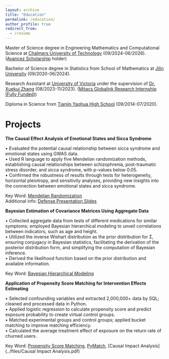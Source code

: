 ```yaml
---
layout: archive
title: "Education"
permalink: /education/
author_profile: true
redirect_from:
  - /resume
---
```


Master of Science degree in Engineering Mathematics and Computational Science at [Chalmers University of Technology](https://www.chalmers.se/en/) (09/2024-06/2026). ([Avancez Scholarship](https://www.chalmers.se/en/education/application-and-admission/scholarships-for-fee-paying-students/) holder)

Bachelor of Science degree in Statistics from School of Mathematics at [Jilin University](https://www.jlu.edu.cn/) (09/2020-06/2024).

Research Assistant at [University of Victoria](https://www.uvic.ca/) under the supervision of [Dr. Xuekui Zhang](https://ubcxzhang.github.io/) (08/2023-11/2023). ([Mitacs Globalink Research Internship (Fully Funded)](https://www.mitacs.ca/our-programs/globalink-research-internship-students/))

Diploma in Science from [Tianjin Yaohua High School](https://zh.wikipedia.org/wiki/%E5%A4%A9%E6%B4%A5%E5%B8%82%E8%80%80%E5%8D%8E%E4%B8%AD%E5%AD%A6) (09/2014-07/2020).

Projects
======
**The Causal Effect Analysis of Emotional States and Sicca Syndrome**

• Evaluated the potential causal relationship between sicca syndrome and emotional states using GWAS data.\
• Used R language to apply five Mendelian randomization methods, establishing causal relationships between
schizophrenia, post-traumatic stress disorder, and sicca syndrome, with p-values below 0.05.\
• Confirmed the robustness of results through tests for heterogeneity, horizontal pleiotropy, and sensitivity analyses, providing new insights into the connection between emotional states and sicca syndrome.

Key Word: [Mendelian Randomization](https://en.wikipedia.org/wiki/Mendelian_randomization)\
Additional info: [Defense Presentation Slides](../files/MR.pdf)


**Bayesian Estimation of Covariance Matrices Using Aggregate Data**

• Collected aggregate data from tests of different medications for similar symptoms; employed Bayesian hierarchical modeling to unveil correlations between indicators, such as age and height.\
• Utilized the inverse Wishart distribution as the prior distribution for Σ, ensuring conjugacy in Bayesian statistics, facilitating the derivation of the posterior distribution form, and simplifying the computation of Bayesian inference.\
• Derived the likelihood function based on the prior distribution and available information.

Key Word: [Bayesian Hierarchical Modeling](https://en.wikipedia.org/wiki/Bayesian_hierarchical_modeling)


**Application of Propensity Score Matching for Intervention Effects Estimating**

• Selected confounding variables and extracted 2,000,000+ data by SQL; cleaned and processed data in Python.\
• Applied logistic regression to calculate propensity score and predict exposure probability to create virtual control groups.\
• Matched experimental groups and control groups; applied bucket matching to improve matching efficiency.\
• Calculated the average treatment effect of exposure on the return rate of churned users.

Key Word: [Propensity Score Matching](https://en.wikipedia.org/wiki/Propensity_score_matching), [PyMatch](https://github.com/benmiroglio/pymatch?tab=readme-ov-file), [Causal Impact Analysis](../files/Causal Impact Analysis.pdf)